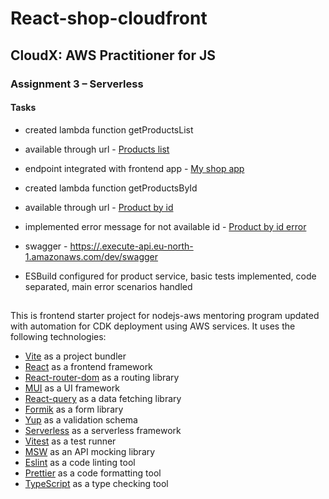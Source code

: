 # React-shop-cloudfront

## CloudX: AWS Practitioner for JS

### Assignment 3 – Serverless

#### Tasks

- created lambda function getProductsList
- available through url - [Products list](https://.execute-api.eu-north-1.amazonaws.com/dev/products)
- endpoint integrated with frontend app - [My shop app](https://.cloudfront.net/)

- created lambda function getProductsById
- available through url - [Product by id](https://.execute-api.eu-north-1.amazonaws.com/dev/products/1)
- implemented error message for not available id - [Product by id error](https://.execute-api.eu-north-1.amazonaws.com/dev/products/99)

- swagger - [https://.execute-api.eu-north-1.amazonaws.com/dev/swagger](https://.execute-api.eu-north-1.amazonaws.com/dev/swagger)

- ESBuild configured for product service, basic tests implemented, code separated, main error scenarios handled

##

This is frontend starter project for nodejs-aws mentoring program updated with automation for CDK deployment using AWS services. It uses the following technologies:

- [Vite](https://vitejs.dev/) as a project bundler
- [React](https://beta.reactjs.org/) as a frontend framework
- [React-router-dom](https://reactrouterdotcom.fly.dev/) as a routing library
- [MUI](https://mui.com/) as a UI framework
- [React-query](https://react-query-v3.tanstack.com/) as a data fetching library
- [Formik](https://formik.org/) as a form library
- [Yup](https://github.com/jquense/yup) as a validation schema
- [Serverless](https://serverless.com/) as a serverless framework
- [Vitest](https://vitest.dev/) as a test runner
- [MSW](https://mswjs.io/) as an API mocking library
- [Eslint](https://eslint.org/) as a code linting tool
- [Prettier](https://prettier.io/) as a code formatting tool
- [TypeScript](https://www.typescriptlang.org/) as a type checking tool
